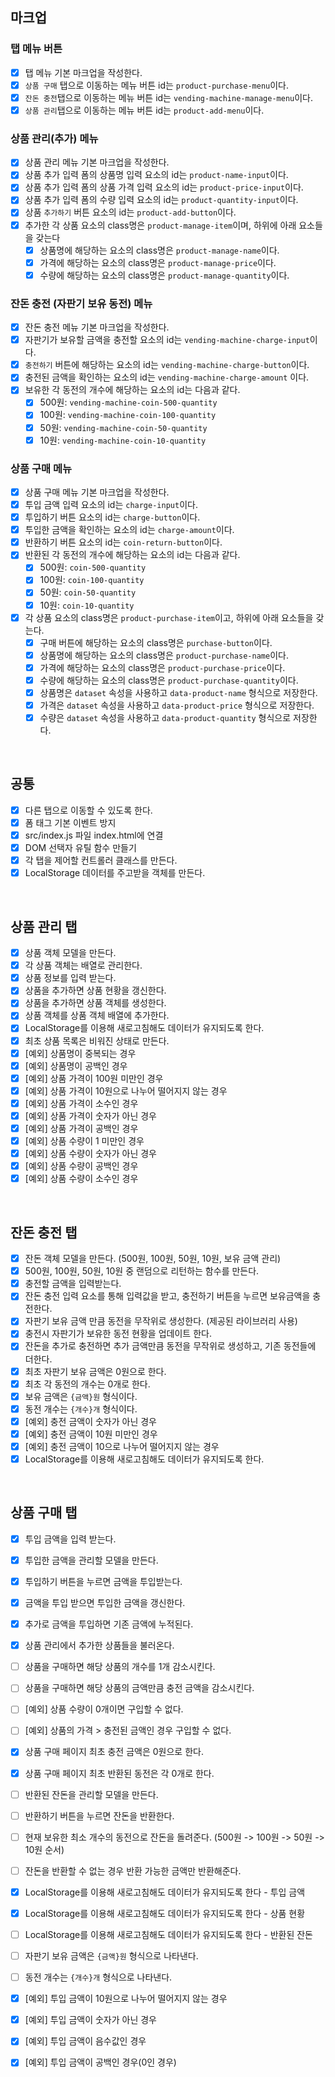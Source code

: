 ## 마크업

### **탭 메뉴 버튼**
- [x] 탭 메뉴 기본 마크업을 작성한다.
- [x] `상품 구매` 탭으로 이동하는 메뉴 버튼 id는 `product-purchase-menu`이다.
- [x] `잔돈 충전`탭으로 이동하는 메뉴 버튼 id는 `vending-machine-manage-menu`이다.
- [x] `상품 관리`탭으로 이동하는 메뉴 버튼 id는 `product-add-menu`이다.

### **상품 관리(추가) 메뉴**

- [x] 상품 관리 메뉴 기본 마크업을 작성한다.
- [x] 상품 추가 입력 폼의 상품명 입력 요소의 id는 `product-name-input`이다.
- [x] 상품 추가 입력 폼의 상품 가격 입력 요소의 id는 `product-price-input`이다.
- [x] 상품 추가 입력 폼의 수량 입력 요소의 id는 `product-quantity-input`이다.
- [x] 상품 `추가하기` 버튼 요소의 id는 `product-add-button`이다.
- [x] 추가한 각 상품 요소의 class명은 `product-manage-item`이며, 하위에 아래 요소들을 갖는다
  - [x] 상품명에 해당하는 요소의 class명은 `product-manage-name`이다.
  - [x] 가격에 해당하는 요소의 class명은 `product-manage-price`이다.
  - [x] 수량에 해당하는 요소의 class명은 `product-manage-quantity`이다.

### **잔돈 충전 (자판기 보유 동전) 메뉴**

- [x] 잔돈 충전 메뉴 기본 마크업을 작성한다.
- [x] 자판기가 보유할 금액을 충전할 요소의 id는 `vending-machine-charge-input`이다.
- [x] `충전하기` 버튼에 해당하는 요소의 id는 `vending-machine-charge-button`이다.
- [x] 충전된 금액을 확인하는 요소의 id는 `vending-machine-charge-amount` 이다.
- [x] 보유한 각 동전의 개수에 해당하는 요소의 id는 다음과 같다.
  - [x] 500원: `vending-machine-coin-500-quantity`
  - [x] 100원: `vending-machine-coin-100-quantity`
  - [x] 50원: `vending-machine-coin-50-quantity`
  - [x] 10원: `vending-machine-coin-10-quantity`

### **상품 구매 메뉴**

- [x] 상품 구매 메뉴 기본 마크업을 작성한다.
- [x] 투입 금액 입력 요소의 id는 `charge-input`이다.
- [x] 투입하기 버튼 요소의 id는 `charge-button`이다.
- [x] 투입한 금액을 확인하는 요소의 id는 `charge-amount`이다.
- [x] 반환하기 버튼 요소의 id는 `coin-return-button`이다.
- [x] 반환된 각 동전의 개수에 해당하는 요소의 id는 다음과 같다.
  - [x] 500원: `coin-500-quantity`
  - [x] 100원: `coin-100-quantity`
  - [x] 50원: `coin-50-quantity`
  - [x] 10원: `coin-10-quantity`
- [x] 각 상품 요소의 class명은 `product-purchase-item`이고, 하위에 아래 요소들을 갖는다.
  - [x] 구매 버튼에 해당하는 요소의 class명은 `purchase-button`이다.
  - [x] 상품명에 해당하는 요소의 class명은 `product-purchase-name`이다.
  - [x] 가격에 해당하는 요소의 class명은 `product-purchase-price`이다.
  - [x] 수량에 해당하는 요소의 class명은 `product-purchase-quantity`이다.
  - [x] 상품명은 `dataset` 속성을 사용하고 `data-product-name` 형식으로 저장한다.
  - [x] 가격은 `dataset` 속성을 사용하고 `data-product-price` 형식으로 저장한다.
  - [x] 수량은 `dataset` 속성을 사용하고 `data-product-quantity` 형식으로 저장한다.

<br>

## 공통

- [x] 다른 탭으로 이동할 수 있도록 한다.
- [x] 폼 태그 기본 이벤트 방지
- [x] src/index.js 파일 index.html에 연결
- [x] DOM 선택자 유틸 함수 만들기
- [x] 각 탭을 제어할 컨트롤러 클래스를 만든다.
- [x] LocalStorage 데이터를 주고받을 객체를 만든다.

<br>

## 상품 관리 탭

- [x] 상품 객체 모델을 만든다.
- [x] 각 상품 객체는 배열로 관리한다.
- [x] 상품 정보를 입력 받는다.
- [x] 상품을 추가하면 상품 현황을 갱신한다.
- [x] 상품을 추가하면 상품 객체를 생성한다.
- [x] 상품 객체를 상품 객체 배열에 추가한다.
- [x] LocalStorage를 이용해 새로고침해도 데이터가 유지되도록 한다.
- [x] 최초 상품 목록은 비워진 상태로 만든다.
- [x] [예외] 상품명이 중복되는 경우
- [x] [예외] 상품명이 공백인 경우
- [x] [예외] 상품 가격이 100원 미만인 경우
- [x] [예외] 상품 가격이 10원으로 나누어 떨어지지 않는 경우
- [x] [예외] 상품 가격이 소수인 경우
- [x] [예외] 상품 가격이 숫자가 아닌 경우
- [x] [예외] 상품 가격이 공백인 경우
- [x] [예외] 상품 수량이 1 미만인 경우
- [x] [예외] 상품 수량이 숫자가 아닌 경우
- [x] [예외] 상품 수량이 공백인 경우
- [x] [예외] 상품 수량이 소수인 경우

<br>

## 잔돈 충전 탭

- [x] 잔돈 객체 모델을 만든다. (500원, 100원, 50원, 10원, 보유 금액 관리)
- [x] 500원, 100원, 50원, 10원 중 랜덤으로 리턴하는 함수를 만든다.
- [x] 충전할 금액을 입력받는다.
- [x] 잔돈 충전 입력 요소를 통해 입력값을 받고, 충전하기 버튼을 누르면 보유금액을 충전한다.
- [x] 자판기 보유 금액 만큼 동전을 무작위로 생성한다. (제공된 라이브러리 사용)
- [x] 충전시 자판기가 보유한 동전 현황을 업데이트 한다.
- [x] 잔돈을 추가로 충전하면 추가 금액만큼 동전을 무작위로 생성하고, 기존 동전들에 더한다.
- [x] 최초 자판기 보유 금액은 0원으로 한다.
- [x] 최초 각 동전의 개수는 0개로 한다.
- [x] 보유 금액은 `{금액}원` 형식이다.
- [x] 동전 개수는 `{개수}개` 형식이다.
- [x] [예외] 충전 금액이 숫자가 아닌 경우
- [x] [예외] 충전 금액이 10원 미만인 경우
- [x] [예외] 충전 금액이 10으로 나누어 떨어지지 않는 경우
- [x] LocalStorage를 이용해 새로고침해도 데이터가 유지되도록 한다.

<br>

## 상품 구매 탭

- [x] 투입 금액을 입력 받는다.
- [x] 투입한 금액을 관리할 모델을 만든다.
- [x] 투입하기 버튼을 누르면 금액을 투입받는다.
- [x] 금액을 투입 받으면 투입한 금액을 갱신한다.
- [x] 추가로 금액을 투입하면 기존 금액에 누적된다.
- [x] 상품 관리에서 추가한 상품들을 불러온다.
- [ ] 상품을 구매하면 해당 상품의 개수를 1개 감소시킨다.
- [ ] 상품을 구매하면 해당 상품의 금액만큼 충전 금액을 감소시킨다.
- [ ] [예외] 상품 수량이 0개이면 구입할 수 없다.
- [ ] [예외] 상품의 가격 > 충전된 금액인 경우 구입할 수 없다.
- [x] 상품 구매 페이지 최초 충전 금액은 0원으로 한다.
- [x] 상품 구매 페이지 최초 반환된 동전은 각 0개로 한다.
- [ ] 반환된 잔돈을 관리할 모델을 만든다.
- [ ] 반환하기 버튼을 누르면 잔돈을 반환한다.
- [ ] 현재 보유한 최소 개수의 동전으로 잔돈을 돌려준다. (500원 -> 100원 -> 50원 -> 10원 순서)
- [ ] 잔돈을 반환할 수 없는 경우 반환 가능한 금액만 반환해준다.
- [x] LocalStorage를 이용해 새로고침해도 데이터가 유지되도록 한다 - 투입 금액
- [x] LocalStorage를 이용해 새로고침해도 데이터가 유지되도록 한다 - 상품 현황
- [ ] LocalStorage를 이용해 새로고침해도 데이터가 유지되도록 한다 - 반환된 잔돈
- [ ] 자판기 보유 금액은 `{금액}원` 형식으로 나타낸다.
- [ ] 동전 개수는 `{개수}개` 형식으로 나타낸다.
- [x] [예외] 투입 금액이 10원으로 나누어 떨어지지 않는 경우
- [x] [예외] 투입 금액이 숫자가 아닌 경우
- [x] [예외] 투입 금액이 음수값인 경우
- [x] [예외] 투입 금액이 공백인 경우(0인 경우)

